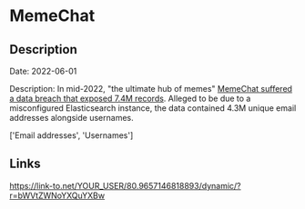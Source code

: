 # MemeChat

## Description

Date: 2022-06-01

Description:
In mid-2022, &quot;the ultimate hub of memes&quot; <a href="https://twitter.com/search?q=memechat%20breach&src=typed_query&f=media" target="_blank" rel="noopener">MemeChat suffered a data breach that exposed 7.4M records</a>. Alleged to be due to a misconfigured Elasticsearch instance, the data contained 4.3M unique email addresses alongside usernames.


['Email addresses', 'Usernames']

## Links

https://link-to.net/YOUR_USER/80.9657146818893/dynamic/?r=bWVtZWNoYXQuYXBw